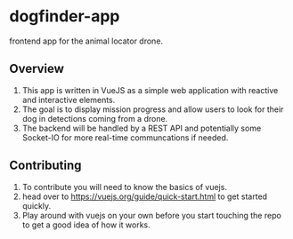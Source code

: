 # dogfinder-app
frontend app for the animal locator drone.

## Overview
1. This app is written in VueJS as a simple web application with reactive and interactive elements.
2. The goal is to display mission progress and allow users to look for their dog in detections coming from a drone.
3. The backend will be handled by a REST API and potentially some Socket-IO for more real-time communcations if needed.

## Contributing
1. To contribute you will need to know the basics of vuejs.
2. head over to https://vuejs.org/guide/quick-start.html to get started quickly.
  3. Play around with vuejs on your own before you start touching the repo to get a good idea of how it works.
